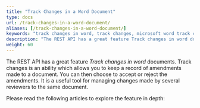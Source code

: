 ```yaml
---
title: "Track Changes in a Word Document"
type: docs
url: /track-changes-in-a-word-document/
aliases: [/track-changes-in-a-word-document/]
keywords: "track changes in word, track changes, microsoft word track changes"
description: "The REST API has a great feature Track changes in word documents. Track changes is an ability which allows you to keep a record of amendments made to a document. You can then choose to accept or reject the amendments. It is a useful tool for managing changes made by several reviewers to the same document."
weight: 60
---
```


The REST API has a great feature *Track changes in word* documents. Track changes is an ability which allows you to keep a record of amendments made to a document. You can then choose to accept or reject the amendments. It is a useful tool for managing changes made by several reviewers to the same document.

Please read the following articles to explore the feature in depth:

